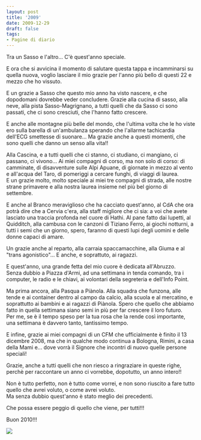 ```yaml
---
layout: post
title: '2009'
date: 2009-12-29
draft: false
tags: 
- Pagine di diario
---
```


Tra un Sasso e l'altro... C'è quest'anno speciale.  
  
E ora che si avvicina il momento di salutare questa tappa e incamminarsi su quella nuova, voglio lasciare il mio grazie per l'anno più bello di questi 22 e mezzo che ho vissuto.  
  
E un grazie a Sasso che questo mio anno ha visto nascere, e che dopodomani dovrebbe veder concludere. Grazie alla cucina di sasso, alla neve, alla pista Sasso-Magrignano, a tutti quelli che da Sasso ci sono passati, che ci sono cresciuti, che l'hanno fatto crescere.  
  
E anche alle montagne più belle del mondo, che l'ultima volta che le ho viste ero sulla barella di un'ambulanza sperando che l'allarme tachicardia dell'ECG smettesse di suonare... Ma grazie anche a questi momenti, che sono quelli che danno un senso alla vita!!  
  
Alla Cascina, e a tutti quelli che ci stanno, ci studiano, ci mangiano, ci passano, ci vivono... Ai miei compagni di corso, ma non solo di corso: di camminate, di disavventure sulle Alpi Apuane, di giornate in mezzo al vento e all'acqua del Taro, di pomeriggi a cercare funghi, di viaggi di laurea.  
E un grazie molto, molto speciale ai miei tre compagni di strada, alle nostre strane primavere e alla nostra laurea insieme nel più bel giorno di settembre.  
  
E anche al Branco meraviglioso che ha cacciato quest'anno, al CdA che ora potrà dire che a Cervia c'era, alla staff migliore che ci sia: a voi che avete lasciato una traccia profonda nel cuore di Hathi. Al pane fatto dai lupetti, al Quidditch, alla cambusa con le canzoni di Tiziano Ferro, ai giochi notturni, a tutti i semi che un giorno, spero, faranno di questi lupi degli uomini e delle donne capaci di amare.  
  
Un grazie anche al reparto, alla carraia spaccamacchine, alla Giuma e al "trans agonistico"... E anche, e soprattuto, ai ragazzi.  
  
E quest'anno, una grande fetta del mio cuore è dedicata all'Abruzzo.  
Senza dubbio a Piazza d'Armi, ad una settimana in tenda comando, tra i computer, le radio e le chiavi, ai volontari della segreteria e dell'Info Point.  
  
Ma prima ancora, alla Pasqua a Piànola. Alla squadra che funzona, alle tende e ai container dentro al campo da calcio, alla scuola e al mercatino, e soprattutto ai bambini e ai ragazzi di Piànola. Spero che quello che abbiamo fatto in quella settimana siano semi in più per far crescere il loro futuro.  
Per me, se è il tempo speso per la tua rosa che la rende così importante, una settimana è davvero tanto, tantissimo tempo.  
  
E infine, grazie ai miei compagni di un CFM che ufficialmente è finito il 13 dicembre 2008, ma che in qualche modo continua a Bologna, Rimini, a casa della Mami e... dove vorrà il Signore che incontri di nuovo quelle persone speciali!  
  
Grazie, anche a tutti quelli che non riesco a ringraziare in queste righe, perchè per raccontare un anno ci vorrebbe, dopotutto, un anno intero!!  
  
Non è tutto perfetto, non è tutto come vorrei, e non sono riuscito a fare tutto quello che avrei voluto, o come avrei voluto.  
Ma senza dubbio quest'anno è stato meglio dei precedenti.  
  
Che possa essere peggio di quello che viene, per tutti!!!  
  
Buon 2010!!!  

  
[![](http://www.fornaeffe.net/public/2009.jpg)](http://www.fornaeffe.net/public/2009.jpg)